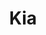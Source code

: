 ---
title: "Kia"
url: /alcala-de-henares/kia-calle-villaconejos/
shop: reparación de automóviles
---